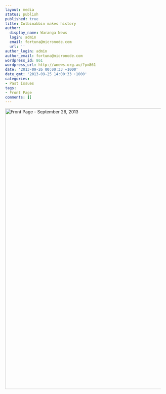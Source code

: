```yaml
---
layout: media
status: publish
published: true
title: Colbinabbin makes history
author:
  display_name: Waranga News
  login: admin
  email: fortuna@micronode.com
  url: ''
author_login: admin
author_email: fortuna@micronode.com
wordpress_id: 861
wordpress_url: http://wnews.org.au/?p=861
date: '2013-09-26 00:00:33 +1000'
date_gmt: '2013-09-25 14:00:33 +1000'
categories:
- Past Issues
tags:
- Front Page
comments: []
---
```


<a href="{{ site.url }}/images/2013/10/frontpage-20130926.pdf"><img class="alignnone size-full wp-image-859" alt="Front Page - September 26, 2013" src="{{ site.url }}/images/2013/10/frontpage-20130926.png" width="624" height="907" /></a>
